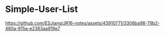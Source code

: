 # Simple-User-List

https://github.com/ESJiang/JR16-notes/assets/43910771/3308ba98-79b2-480a-915a-e2363aa919e7


